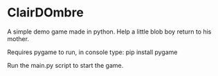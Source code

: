 # ClairDOmbre
A simple demo game made in python. Help a little blob boy return to his mother.

Requires pygame to run, in console type: pip install pygame

Run the main.py script to start the game.
